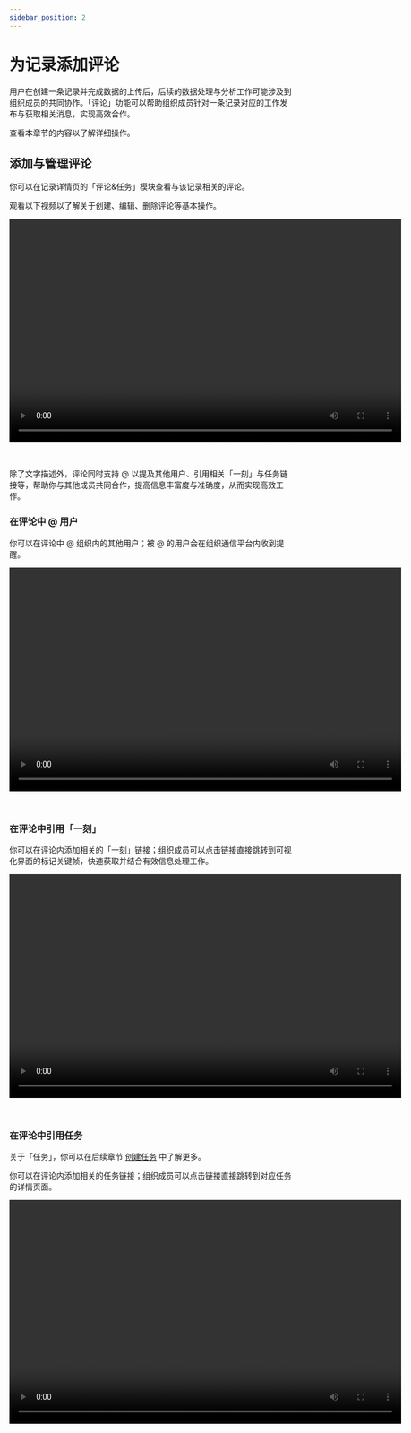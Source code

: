 ```yaml
---
sidebar_position: 2
---
```


# 为记录添加评论

用户在创建一条记录并完成数据的上传后，后续的数据处理与分析工作可能涉及到组织成员的共同协作。「评论」功能可以帮助组织成员针对一条记录对应的工作发布与获取相关消息，实现高效合作。

查看本章节的内容以了解详细操作。

## 添加与管理评论

你可以在记录详情页的「评论&任务」模块查看与该记录相关的评论。

观看以下视频以了解关于创建、编辑、删除评论等基本操作。

<video src="https://coscene-artifacts-prod.oss-cn-hangzhou.aliyuncs.com/docs/recipes/task/manage-a-comment.mp4" controls="controls" width="700" height="400"></video>

<br />

除了文字描述外，评论同时支持 @ 以提及其他用户、引用相关「一刻」与任务链接等，帮助你与其他成员共同合作，提高信息丰富度与准确度，从而实现高效工作。

### 在评论中 @ 用户

你可以在评论中 @ 组织内的其他用户；被 @ 的用户会在组织通信平台内收到提醒。

<video src="https://coscene-artifacts-prod.oss-cn-hangzhou.aliyuncs.com/docs/recipes/task/at-user.mp4" controls="controls" width="700" height="400"></video>

<br />

### 在评论中引用「一刻」

你可以在评论内添加相关的「一刻」链接；组织成员可以点击链接直接跳转到可视化界面的标记关键帧，快速获取并结合有效信息处理工作。

<video src="https://coscene-artifacts-prod.oss-cn-hangzhou.aliyuncs.com/docs/recipes/task/add-moment-to-comment.mp4" controls="controls" width="700" height="400"></video>

<br />

### 在评论中引用任务

关于「任务」，你可以在后续章节 [创建任务](../task-and-comment/2-create-a-task.md) 中了解更多。

你可以在评论内添加相关的任务链接；组织成员可以点击链接直接跳转到对应任务的详情页面。

<video src="https://coscene-artifacts-prod.oss-cn-hangzhou.aliyuncs.com/docs/recipes/task/add-task-to-comment.mp4" controls="controls" width="700" height="400"></video>

<br />
